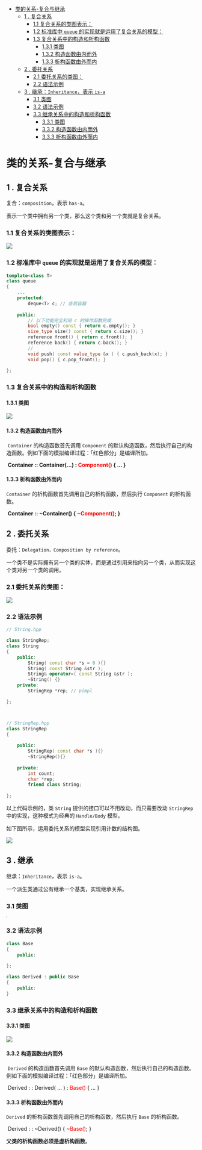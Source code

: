 
- [类的关系-复合与继承](#类的关系-复合与继承)
	- [1 . 复合关系](#1--复合关系)
		- [1.1 复合关系的类图表示：](#11-复合关系的类图表示)
		- [1.2 标准库中 `queue` 的实现就是运用了复合关系的模型：](#12-标准库中-queue-的实现就是运用了复合关系的模型)
		- [1.3 复合关系中的构造和析构函数](#13-复合关系中的构造和析构函数)
			- [1.3.1 类图](#131-类图)
			- [1.3.2 构造函数由内而外](#132-构造函数由内而外)
			- [1.3.3 析构函数由外而内](#133-析构函数由外而内)
	- [2 . 委托关系](#2--委托关系)
		- [2.1 委托关系的类图：](#21-委托关系的类图)
		- [2.2 语法示例](#22-语法示例)
	- [3 . 继承：`Inheritance`，表示 `is-a`](#3--继承inheritance表示-is-a)
		- [3.1 类图](#31-类图)
		- [3.2 语法示例](#32-语法示例)
		- [3.3 继承关系中的构造和析构函数](#33-继承关系中的构造和析构函数)
			- [3.3.1 类图](#331-类图)
			- [3.3.2 构造函数由内而外](#332-构造函数由内而外)
			- [3.3.3 析构函数由外而内](#333-析构函数由外而内)

# 类的关系-复合与继承

## 1 . 复合关系

 复合：`composition`，表示 `has-a`。

表示一个类中拥有另一个类，那么这个类和另一个类就是复合关系。

### 	1.1 复合关系的类图表示：

<img src="./pics/com.png"/>



### 1.2 标准库中 `queue` 的实现就是运用了复合关系的模型：

```c++
template<class T>
class queue
{
	...
	protected:
		deque<T> c;	// 底层容器
    
    public:
    	// 以下功能完全利用 c 的操作函数完成
    	bool empty() const { return c.empty(); }
    	size_type size() const { return c.size(); }
    	reference front() { return c.front(); }
    	reference back() { return c.back(); }
    	//
    	void push( const value_type &x ) { c.push_back(x); }
    	void pop() { c.pop_front(); }
		
};
```



### 1.3 复合关系中的构造和析构函数

#### 	1.3.1 类图

![](./pics/com_ctor.png)

#### 	1.3.2 构造函数由内而外

​	`Container` 的构造函数首先调用 `Component` 的默认构造函数，然后执行自己的构造函数。例如下面的模拟编译过程：「红色部分」是编译所加。

​	**Container :: Container(...) : <font color=red>Component()</font> { ... }**	



#### 	1.3.3 析构函数由外而内

`Container` 的析构函数首先调用自己的析构函数，然后执行 `Component` 的析构函数。

​	**Container :: ~Container() {   <font color=red>~Component()</font>;  }**



## 2 . 委托关系

委托：`Delegation，Composition by reference`。

一个类不是实际拥有另一个类的实体，而是通过引用来指向另一个类，从而实现这个类对另一个类的调用。

### 	2.1 委托关系的类图：

![](./pics/dele.png)

### 	2.2 语法示例

```c++
// String.hpp

class StringRep;
class String
{
	public:
		String( const char *s = 0 ){}
		String( const String &str );
		String& operator=( const String &str );
		~String() {}
	private:
		StringRep *rep;	// pimpl 

};



// StringRep.hpp
class StringRep
{
    
    public:
		StringRep( const char *s ){}
    	~StringRep(){}
    
    private:
    	int count;
    	char *rep;
    	friend class String;
    
};
```

以上代码示例的，类 `String` 提供的接口可以不用改动，而只需要改动 `StringRep` 中的实现，这种模式为经典的 `Handle/Body` 模型。

如下图所示，运用委托关系的模型实现引用计数的结构图。

![](./pics/ref_count.png)



## 3 . 继承

继承：`Inheritance`，表示 `is-a`。

一个派生类通过公有继承一个基类，实现继承关系。

### 	3.1 类图

<img src="./pics/inherit.png" style="zoom:15%;" />

### 3.2 语法示例

```c++
class Base
{
	public:
		
};

class Derived : public Base
{
    public:
}
```

### 3.3 继承关系中的构造和析构函数

#### 	3.3.1 类图

![](./pics/inherit_ctor.png)

#### 3.3.2 构造函数由内而外

​	`Derived` 的构造函数首先调用 `Base` 的默认构造函数，然后执行自己的构造函数。例如下面的模拟编译过程：「红色部分」是编译所加。

​	Derived : : Derived( ... ) : <font color=red>Base()</font> { ... }	

#### 	3.3.3 析构函数由外而内

`Derived` 的析构函数首先调用自己的析构函数，然后执行 `Base` 的析构函数。

​	Derived : : ~Derived() {   <font color=red>~Base()</font>;  }

**父类的析构函数必须是虚析构函数**。

